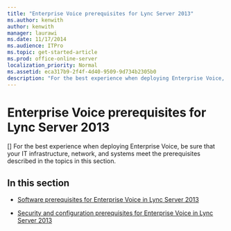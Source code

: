 ```yaml
---
title: "Enterprise Voice prerequisites for Lync Server 2013"
ms.author: kenwith
author: kenwith
manager: laurawi
ms.date: 11/17/2014
ms.audience: ITPro
ms.topic: get-started-article
ms.prod: office-online-server
localization_priority: Normal
ms.assetid: eca317b9-2f4f-4d40-9509-9d734b2305b0
description: "For the best experience when deploying Enterprise Voice, be sure that your IT infrastructure, network, and systems meet the prerequisites described in the topics in this section."
---
```


# Enterprise Voice prerequisites for Lync Server 2013
[]
For the best experience when deploying Enterprise Voice, be sure that your IT infrastructure, network, and systems meet the prerequisites described in the topics in this section.
  
## In this section

- [Software prerequisites for Enterprise Voice in Lync Server 2013](software-prerequisites-for-enterprise-voice.md)
    
- [Security and configuration prerequisites for Enterprise Voice in Lync Server 2013](security-and-configuration-prerequisites-for-enterprise-voice.md)
    

